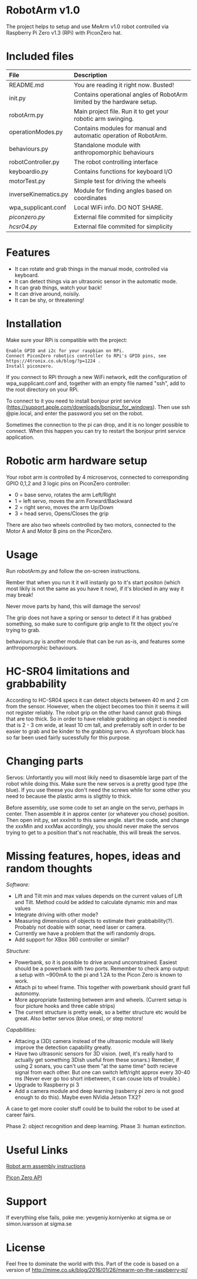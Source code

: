 # RobotArm v1.0

The project helps to setup and use MeArm v1.0 robot controlled via Raspberry Pi Zero v1.3 (RPi) with PiconZero hat. 


# Included files
| File                 | Description |
| :------------------- | :---------- |
| README.md            | You are reading it right now. Busted! |
| init.py              | Contains operational angles of RobotArm limited by the hardware setup. |
| robotArm.py          | Main project file. Run it to get your robotic arm swinging. |
| operationModes.py    | Contains modules for manual and automatic operation of RobotArm. |
| behaviours.py        | Standalone module with anthropomorphic behaviours |
| robotController.py   | The robot controlling interface |
| keyboardio.py        | Contains functions for keyboard I/O |
| motorTest.py         | Simple test for driving the wheels |
| inverseKinematics.py | Module for finding angles based on coordinates |
| wpa_supplicant.conf  | Local WiFi info. DO NOT SHARE. |
| *piconzero.py*       | External file commited for simplicity |
| *hcsr04.py*          | External file commited for simplicity |

	
# Features

* It can rotate and grab things in the manual mode, controlled via keyboard.
* It can detect things via an ultrasonic sensor in the automatic mode.
* It can grab things, watch your back!
* It can drive around, noisily.
* It can be shy, or threatening!


# Installation

Make sure your RPi is compatible with the project:

    Enable GPIO and i2c for your raspbian on RPi.
	Connect PiconZero robotics controller to RPi's GPIO pins, see https://4tronix.co.uk/blog/?p=1224 .
	Install piconzero.

If you connect to RPi through a new WiFi network, edit the configuration of wpa_supplicant.conf and, together with an empty file named "ssh", add to the root directory on your RPi. 

To connect to it you need to install bonjour print service (https://support.apple.com/downloads/bonjour_for_windows).
Then use ssh <username>@pie.local, and enter the password you set on the robot.

Sometimes the connection to the pi can drop, and it is no longer possible to connect. When this happen you can try to restart the bonjour print service application.



# Robotic arm hardware setup
Your robot arm is controlled by 4 microservos, connected to corresponding GPIO 0,1,2 and 3 logic pins on PiconZero controller:
* 0 = base servo, rotates the arm Left/Right
* 1 = left servo, moves the arm Forward/Backward
* 2 = right servo, moves the arm Up/Down
* 3 = head servo, Opens/Closes the grip

There are also two wheels controlled by two motors, connected to the Motor A and Motor B pins on the PiconZero.

# Usage
Run robotArm.py and follow the on-screen instructions. 

Rember that when you run it it will instanly go to it's start positon (which most likily is not the same as you have it now), if it's blocked in any way it may break!

Never move parts by hand, this will damage the servos!

The grip does not have a spring or sensor to detect if it has grabbed something, so make sure to configure grip angle to fit the object you're trying to grab.

behaviours.py is another module that can be run as-is, and features some anthropomorphic behaviours.

# HC-SR04 limitations and grabbability
According to HC-SR04 specs it can detect objects between 40 m and 2 cm from the sensor. However, when the object becomes too thin it seems it will not register reliably. The robot grip on the other hand cannot grab things that are too thick. So in order to have reliable grabbing an object is needed that is 2 - 3 cm wide, at least 10 cm tall, and preferrably soft in order to be easier to grab and be kinder to the grabbing servo. A styrofoam block has so far been used fairly sucessfully for this purpose.


# Changing parts
Servos: Unfortantly you will most likily need to disasemble large part of the robot while doing this. Make sure the new servos is a pretty good type (the blue). If you use theese you don't need the screws while for some other you need to because the plastic arms is sligthly to thick. 

Before assembly, use some code to set an angle on the servo, perhaps in center. Then assemble it in approx center (or whatever you chose) position. Then open init.py, set xxxInit to this same angle. start the code, and change the xxxMin and xxxMax accordingly, you should never make the servos trying to get to a position that's not reachable, this will break the servos.




# Missing features, hopes, ideas and random thoughts
*Software:*
* Lift and Tilt min and max values depends on the current values of Lift and Tilt. Method could be added to calculate dynamic min and max values
* Integrate driving with other mode?
* Measuring dimensions of objects to estimate their grabbability(?). Probably not doable with sonar, need laser or camera.
* Currently we have a problem that the wifi randomly drops.
* Add support for XBox 360 controller or similar?

*Structure:*
* Powerbank, so it is possible to drive around unconstrained. Easiest should be a powerbank with two ports. Remember to check amp output: a setup with ~900mA to the pi and 1.2A to the Picon Zero is known to work.
* Attach pi to wheel frame. This together with powerbank should grant full autonomy.
* More appropriate fastening between arm and wheels. (Current setup is four picture hooks and three cable strips)
* The current structure is pretty weak, so a better structure etc would be great. Also better servos (blue ones), or step motors!

*Capabilities:*
* Attacing a (3D) camera instead of the ultrasonic module will likely improve the detection capability greatly. 
* Have two ultrasonic sensors for 3D vision. (well, it's really hard to actually get something 3Dish useful from these sonars.)
Remeber, if using 2 sonars, you can't use them "at the same time" both recieve signal from each other. But one can switch left/right approx every 30-40 ms (Never ever go too short inbetween, it can couse lots of trouble.)
* Upgrade to Raspberry pi 3
* Add a camera module and deep learning (rasberry pi zero is not good enough to do this). Maybe even NVidia Jetson TX2?


A case to get more cooler stuff could be to build the robot to be used at career fairs.

Phase 2: object recognition and deep learning. Phase 3: human extinction.
 

# Useful Links
[Robot arm assembly instructions](http://www.instructables.com/id/MeArm-Robot-Arm-Your-Robot-V10/)

[Picon Zero API](https://4tronix.co.uk/blog/?p=1224)


# Support

If everything else fails, poke me: yevgeniy.korniyenko at sigma.se or simon.ivarsson at sigma.se


# License
Feel free to dominate the world with this.
Part of the code is based on a version of http://mime.co.uk/blog/2016/01/26/mearm-on-the-raspberry-pi/
